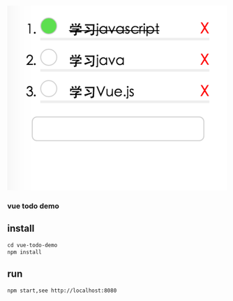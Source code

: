 ![Alt text](snapshot/snip.png)

### vue todo demo

## install

    cd vue-todo-demo
    npm install

## run

    npm start,see http://localhost:8080

